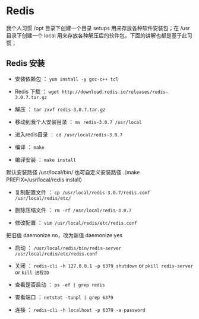 # Redis

我个人习惯 /opt 目录下创建一个目录 setups 用来存放各种软件安装包；在 /usr 目录下创建一个 local 用来存放各种解压后的软件包，下面的讲解也都是基于此习惯；

## Redis 安装

- 安装依赖包 ： `yum install -y gcc-c++ tcl`

- Redis 下载 ： `wget http://download.redis.io/releases/redis-3.0.7.tar.gz`

- 解压 ： `tar zxvf redis-3.0.7.tar.gz`

- 移动到我个人安装目录 ： `mv redis-3.0.7 /usr/local`

- 进入redis目录 ： `cd /usr/local/redis-3.0.7`

- 编译 ： `make`

- 编译安装 ： `make install`

默认安装路径 /usr/local/bin/ 也可自定义安装路径（make PREFIX=/usr/local/redis install）

- 复制配置文件 ： `cp /usr/local/redis-3.0.7/redis.conf /usr/local/redis/etc/`

- 删除压缩文件 ： `rm -rf /usr/local/redis-3.0.7`

- 修改配置 ： `vim /usr/local/redis/etc/redis.conf`

把旧值 daemonize no，改为新值 daemonize yes

- 启动 ： `/usr/local/redis/bin/redis-server /usr/local/redis/etc/redis.conf`

- 关闭 ： `redis-cli -h 127.0.0.1 -p 6379 shutdown` or `pkill redis-server` or `kill 进程ID`

- 查看是否启动 ： `ps -ef | grep redis`

- 查看端口 ： `netstat -tunpl | grep 6379`

- 连接 ： `redis-cli -h localhost -p 6379 -a password`


